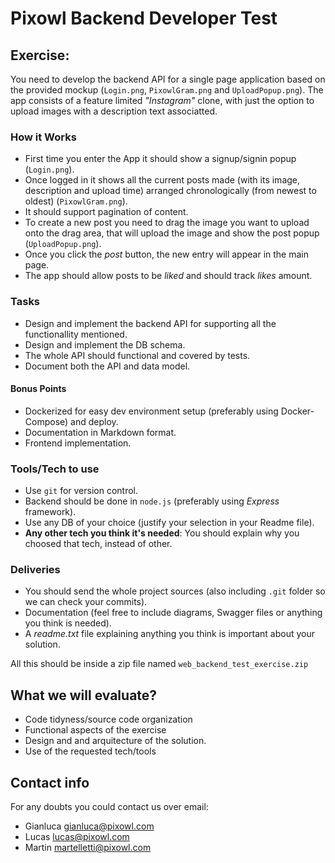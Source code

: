 # Pixowl Backend Developer Test

## Exercise:
You need to develop the backend API for a single page application based on the provided mockup (`Login.png`, `PixowlGram.png` and `UploadPopup.png`).
The app consists of a feature limited *"Instagram"* clone, with just the option to upload images with a description text associatted.

### How it Works
- First time you enter the App it should show a signup/signin popup (`Login.png`).
- Once logged in it shows all the current posts made (with its image, description and upload time) arranged chronologically (from newest to oldest) (`PixowlGram.png`).
- It should support pagination of content.
- To create a new post you need to drag the image you want to upload onto the drag area, that will upload the image and show the post popup (`UploadPopup.png`).
- Once you click the *post* button, the new entry will appear in the main page.
- The app should allow posts to be *liked* and should track *likes* amount.

### Tasks
- Design and implement the backend API for supporting all the functionallity mentioned.
- Design and implement the DB schema.
- The whole API should functional and covered by tests.
- Document both the API and data model.

#### Bonus Points
- Dockerized for easy dev environment setup (preferably using Docker-Compose) and deploy.
- Documentation in Markdown format.
- Frontend implementation.

### Tools/Tech to use
- Use `git` for version control.
- Backend should be done in `node.js` (preferably using *Express* framework).
- Use any DB of your choice (justify your selection in your Readme file).
- **Any other tech you think it's needed**: You should explain why you choosed that tech, instead of other.

### Deliveries
- You should send the whole project sources (also including `.git` folder so we can check your commits).
- Documentation (feel free to include diagrams, Swagger files or anything you think is needed).
- A *readme.txt* file explaining anything you think is important about your solution.

All this should be inside a zip file named `web_backend_test_exercise.zip`

## What we will evaluate?
- Code tidyness/source code organization
- Functional aspects of the exercise
- Design and and arquitecture of the solution.
- Use of the requested tech/tools

## Contact info
For any doubts you could contact us over email:
- Gianluca <gianluca@pixowl.com>
- Lucas <lucas@pixowl.com>
- Martin <martelletti@pixowl.com>
